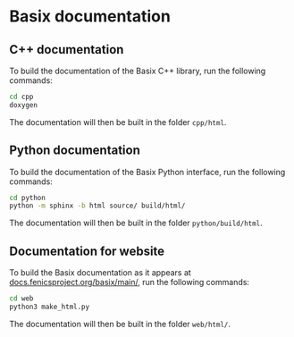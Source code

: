 Basix documentation
===================

C++ documentation
-----------------
To build the documentation of the Basix C++ library, run the following
commands:

```bash
cd cpp
doxygen
```

The documentation will then be built in the folder `cpp/html`.


Python documentation
--------------------
To build the documentation of the Basix Python interface, run the
following commands:

```bash
cd python
python -m sphinx -b html source/ build/html/
```

The documentation will then be built in the folder `python/build/html`.


Documentation for website
-------------------------
To build the Basix documentation as it appears at
[docs.fenicsproject.org/basix/main/](https://docs.fenicsproject.org/basix/main/),
run the following commands:

```bash
cd web
python3 make_html.py
```

The documentation will then be built in the folder `web/html/`.

